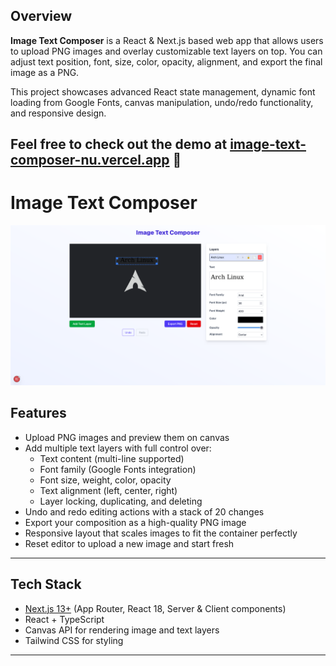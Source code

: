 
## Overview

**Image Text Composer** is a React & Next.js based web app that allows users to upload PNG images and overlay customizable text layers on top. You can adjust text position, font, size, color, opacity, alignment, and export the final image as a PNG.

This project showcases advanced React state management, dynamic font loading from Google Fonts, canvas manipulation, undo/redo functionality, and responsive design.

Feel free to check out the demo at [image-text-composer-nu.vercel.app](https://image-text-composer-nu.vercel.app) 🚀
---

# Image Text Composer

![Demo Screenshot](./screenshot.png)

## Features

- Upload PNG images and preview them on canvas
- Add multiple text layers with full control over:
  - Text content (multi-line supported)
  - Font family (Google Fonts integration)
  - Font size, weight, color, opacity
  - Text alignment (left, center, right)
  - Layer locking, duplicating, and deleting
- Undo and redo editing actions with a stack of 20 changes
- Export your composition as a high-quality PNG image
- Responsive layout that scales images to fit the container perfectly
- Reset editor to upload a new image and start fresh

---

## Tech Stack

- [Next.js 13+](https://nextjs.org/) (App Router, React 18, Server & Client components)
- React + TypeScript
- Canvas API for rendering image and text layers
- Tailwind CSS for styling
---
